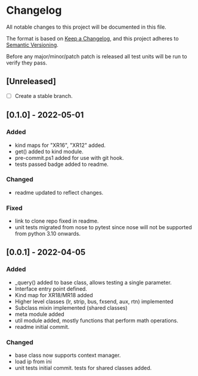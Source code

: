 # Changelog

All notable changes to this project will be documented in this file.

The format is based on [Keep a Changelog](https://keepachangelog.com/en/1.0.0/),
and this project adheres to [Semantic Versioning](https://semver.org/spec/v2.0.0.html).

Before any major/minor/patch patch is released all test units will be run to verify they pass.

## [Unreleased]

-   [ ] Create a stable branch.

## [0.1.0] - 2022-05-01

### Added

-   kind maps for "XR16", "XR12" added.
-   get() added to kind module.
-   pre-commit.ps1 added for use with git hook.
-   tests passed badge added to readme.

### Changed

-   readme updated to reflect changes.

### Fixed

-   link to clone repo fixed in readme.
-   unit tests migrated from nose to pytest since nose will not be supported from python 3.10 onwards.

## [0.0.1] - 2022-04-05

### Added

-   \_query() added to base class, allows testing a single parameter.
-   Interface entry point defined.
-   Kind map for XR18/MR18 added
-   Higher level classes (lr, strip, bus, fxsend, aux, rtn) implemented
-   Subclass mixin implemented (shared classes)
-   meta module added
-   util module added, mostly functions that perform math operations.
-   readme initial commit.

### Changed

-   base class now supports context manager.
-   load ip from ini
-   unit tests initial commit. tests for shared classes added.
